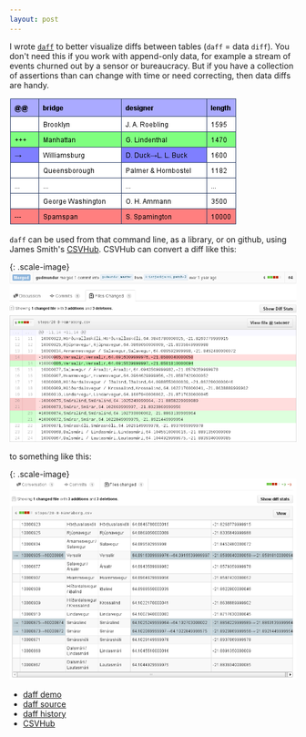 ```yaml
---
layout: post
---
```


I wrote [`daff`](https://github.com/paulfitz/daff) to
better visualize diffs between tables (`daff` = data `diff`).
You don't need this if you work with 
append-only data, for example a stream of events
churned out by a sensor or bureaucracy.  But if you
have a collection of assertions than can change with time
or need correcting, then data diffs are handy.

![bridge diff](/images/bridge_diff.png)

`daff` can be used from that command line,
as a library,
or on github, using James Smith's <a href="http://theodi.org/blog/csvhub-github-diffs-for-csv-files">CSVHub</a>.  CSVHub can convert a 
diff like this:

{: .scale-image}
![bus diff line based](/images/bus_diff_before.png)

to something like this:

{: .scale-image}
![bus diff](/images/bus_diff.png)


<ul class="menu">
  <li><a href="https://paulfitz.github.io/daff">daff demo</a></li>
  <li><a href="https://github.com/paulfitz/daff">daff source</a></li>
  <li><a href="http://okfnlabs.org/blog/2013/08/08/diffing-and-patching-data.html">daff history</a></li>
  <li><a href="http://theodi.org/blog/csvhub-github-diffs-for-csv-files">CSVHub</a></li>
</ul>
